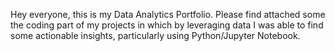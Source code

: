Hey everyone, this is my Data Analytics Portfolio. Please find attached some the coding part of my projects in which by leveraging data I was able to find some actionable insights, particularly using Python/Jupyter Notebook.
